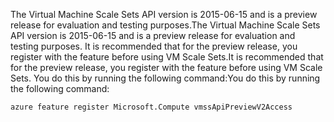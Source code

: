 <span data-ttu-id="77804-101">The Virtual Machine Scale Sets API version is 2015-06-15 and is a preview release for evaluation and testing purposes.</span><span class="sxs-lookup"><span data-stu-id="77804-101">The Virtual Machine Scale Sets API version is 2015-06-15 and is a preview release for evaluation and testing purposes.</span></span> <span data-ttu-id="77804-102">It is recommended that for the preview release, you register with the feature before using VM Scale Sets.</span><span class="sxs-lookup"><span data-stu-id="77804-102">It is recommended that for the preview release, you register with the feature before using VM Scale Sets.</span></span> <span data-ttu-id="77804-103">You do this by running the following command:</span><span class="sxs-lookup"><span data-stu-id="77804-103">You do this by running the following command:</span></span>

    azure feature register Microsoft.Compute vmssApiPreviewV2Access
